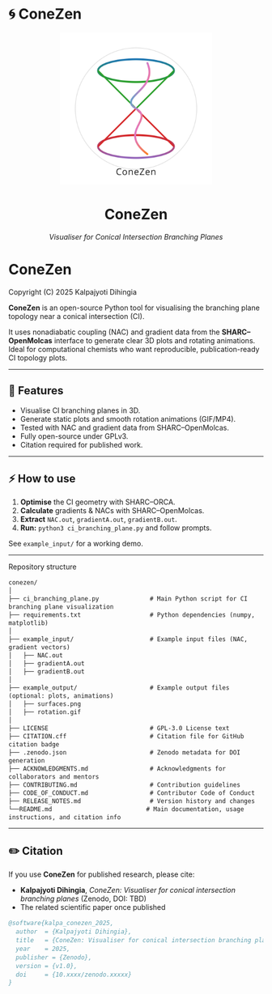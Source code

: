 # 🌀 ConeZen

<p align="center">
  <img src="logo6.svg" alt="ConeZen Logo" width="300"/>
</p>

<h1 align="center">ConeZen</h1>

<p align="center">
  <i>Visualiser for Conical Intersection Branching Planes</i>
</p>


# ConeZen

Copyright (C) 2025 Kalpajyoti Dihingia

**ConeZen** is an open-source Python tool for visualising the branching plane topology near a conical intersection (CI).

It uses nonadiabatic coupling (NAC) and gradient data from the **SHARC–OpenMolcas** interface to generate clear 3D plots and rotating animations.  
Ideal for computational chemists who want reproducible, publication-ready CI topology plots.

---

## 📌 Features
- Visualise CI branching planes in 3D.
- Generate static plots and smooth rotation animations (GIF/MP4).
- Tested with NAC and gradient data from SHARC–OpenMolcas.
- Fully open-source under GPLv3.
- Citation required for published work.

---

## ⚡ How to use

1. **Optimise** the CI geometry with SHARC–ORCA.
2. **Calculate** gradients & NACs with SHARC–OpenMolcas.
3. **Extract** `NAC.out`, `gradientA.out`, `gradientB.out`.
4. **Run:** `python3 ci_branching_plane.py` and follow prompts.

See `example_input/` for a working demo.


---
Repository structure

```
conezen/
│
├── ci_branching_plane.py              # Main Python script for CI branching plane visualization
├── requirements.txt                   # Python dependencies (numpy, matplotlib)
│
├── example_input/                     # Example input files (NAC, gradient vectors)
│   ├── NAC.out
│   ├── gradientA.out
│   ├── gradientB.out
│
├── example_output/                    # Example output files (optional: plots, animations)
│   ├── surfaces.png
│   ├── rotation.gif
│
├── LICENSE                            # GPL-3.0 License text
├── CITATION.cff                       # Citation file for GitHub citation badge
├── .zenodo.json                       # Zenodo metadata for DOI generation
├── ACKNOWLEDGMENTS.md                 # Acknowledgments for collaborators and mentors
├── CONTRIBUTING.md                    # Contribution guidelines
├── CODE_OF_CONDUCT.md                 # Contributor Code of Conduct
├── RELEASE_NOTES.md                   # Version history and changes
└──README.md                          # Main documentation, usage instructions, and citation info

```
---
## ✏️ Citation

If you use **ConeZen** for published research, please cite:
- **Kalpajyoti Dihingia**, *ConeZen: Visualiser for conical intersection branching planes* (Zenodo, DOI: TBD)
- The related scientific paper once published

```bibtex
@software{kalpa_conezen_2025,
  author  = {Kalpajyoti Dihingia},
  title   = {ConeZen: Visualiser for conical intersection branching planes},
  year    = 2025,
  publisher = {Zenodo},
  version = {v1.0},
  doi     = {10.xxxx/zenodo.xxxxx}
}
